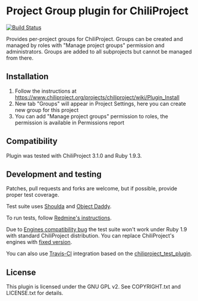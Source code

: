 # Project Group plugin for ChiliProject

[![Build Status](https://secure.travis-ci.org/jnv/chiliproject_project_group.png?branch=master)](http://travis-ci.org/jnv/chiliproject_project_group)

Provides per-project groups for ChiliProject. Groups can be created and managed by roles with "Manage project groups" permission and administrators. Groups are added to all subprojects but cannot be managed from there.

## Installation

1. Follow the instructions at https://www.chiliproject.org/projects/chiliproject/wiki/Plugin_Install
2. New tab "Groups" will appear in Project Settings, here you can create new group for this project
3. You can add "Manage project groups" permission to roles, the permission is available in Permissions report

## Compatibility

Plugin was tested with ChiliProject 3.1.0 and Ruby 1.9.3.

## Development and testing

Patches, pull requests and forks are welcome, but if possible, provide proper test coverage.

Test suite uses [Shoulda](https://github.com/thoughtbot/shoulda/tree/v2.10.3) and [Object Daddy](https://github.com/edavis10/object_daddy).

To run tests, follow [Redmine's instructions](http://www.redmine.org/projects/redmine/wiki/Plugin_Tutorial#Initialize-Test-DB).

Due to [Engines compatibility bug](https://www.chiliproject.org/issues/944) the test suite won't work under Ruby 1.9 with standard ChiliProject distribution. You can replace ChiliProject's engines with [fixed version](https://github.com/jnv/engines).

You can also use [Travis-CI](http://travis-ci.org/) integration based on the [chiliproject_test_plugin](https://github.com/jnv/chiliproject_test_plugin).

## License

This plugin is licensed under the GNU GPL v2. See COPYRIGHT.txt and LICENSE.txt for details.
